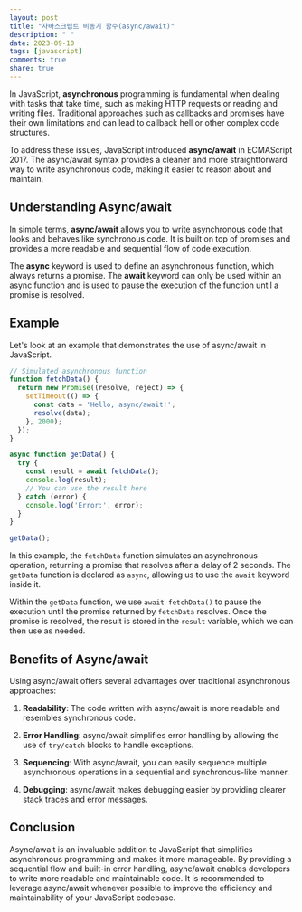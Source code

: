 ```yaml
---
layout: post
title: "자바스크립트 비동기 함수(async/await)"
description: " "
date: 2023-09-10
tags: [javascript]
comments: true
share: true
---
```


In JavaScript, **asynchronous** programming is fundamental when dealing with tasks that take time, such as making HTTP requests or reading and writing files. Traditional approaches such as callbacks and promises have their own limitations and can lead to callback hell or other complex code structures. 

To address these issues, JavaScript introduced **async/await** in ECMAScript 2017. The async/await syntax provides a cleaner and more straightforward way to write asynchronous code, making it easier to reason about and maintain.

## Understanding Async/await

In simple terms, **async/await** allows you to write asynchronous code that looks and behaves like synchronous code. It is built on top of promises and provides a more readable and sequential flow of code execution.

The **async** keyword is used to define an asynchronous function, which always returns a promise. The **await** keyword can only be used within an async function and is used to pause the execution of the function until a promise is resolved.

## Example

Let's look at an example that demonstrates the use of async/await in JavaScript.

```javascript
// Simulated asynchronous function
function fetchData() {
  return new Promise((resolve, reject) => {
    setTimeout(() => {
      const data = 'Hello, async/await!';
      resolve(data);
    }, 2000);
  });
}

async function getData() {
  try {
    const result = await fetchData();
    console.log(result);
    // You can use the result here
  } catch (error) {
    console.log('Error:', error);
  }
}

getData();
```

In this example, the `fetchData` function simulates an asynchronous operation, returning a promise that resolves after a delay of 2 seconds. The `getData` function is declared as `async`, allowing us to use the `await` keyword inside it.

Within the `getData` function, we use `await fetchData()` to pause the execution until the promise returned by `fetchData` resolves. Once the promise is resolved, the result is stored in the `result` variable, which we can then use as needed.

## Benefits of Async/await

Using async/await offers several advantages over traditional asynchronous approaches:

1. **Readability**: The code written with async/await is more readable and resembles synchronous code.

2. **Error Handling**: async/await simplifies error handling by allowing the use of `try/catch` blocks to handle exceptions.

3. **Sequencing**: With async/await, you can easily sequence multiple asynchronous operations in a sequential and synchronous-like manner.

4. **Debugging**: async/await makes debugging easier by providing clearer stack traces and error messages.

## Conclusion

Async/await is an invaluable addition to JavaScript that simplifies asynchronous programming and makes it more manageable. By providing a sequential flow and built-in error handling, async/await enables developers to write more readable and maintainable code. It is recommended to leverage async/await whenever possible to improve the efficiency and maintainability of your JavaScript codebase.